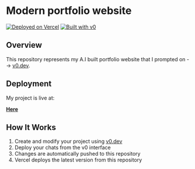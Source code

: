 # Modern portfolio website

[![Deployed on Vercel](https://img.shields.io/badge/Deployed%20on-Vercel-black?style=for-the-badge&logo=vercel)](https://vercel.com/shivamkv3patialapunjab-8933s-projects/v0-modern-portfolio-website)
[![Built with v0](https://img.shields.io/badge/Built%20with-v0.dev-black?style=for-the-badge)](https://v0.dev/chat/projects/txYlchHiy3s)

## Overview
This repository represents my A.I built portfolio website that I prompted on --> [v0.dev](https://v0.dev).


## Deployment

My project is live at:

**[Here](https://vercel.com/shivamkv3patialapunjab-8933s-projects/v0-modern-portfolio-website)**


## How It Works

1. Create and modify your project using [v0.dev](https://v0.dev)
2. Deploy your chats from the v0 interface
3. Changes are automatically pushed to this repository
4. Vercel deploys the latest version from this repository
